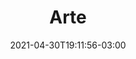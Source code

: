 ---
# Essential settings
title: "Arte"
type: "banner"
date: 2021-04-30T19:11:56-03:00
translationKey: "Art"

# Scheduling
draft: false

# Organization
layout:
topics: [""]
tags: []

# Style
style: "imagetext"
size: "xl"
color: "#ff8c00"
textColor: "#fff"
weight: "1"

# Custom Classes
headerClass: "gone"
titleClass: "pt-3 display-1"
summaryClass: ""
footerClass: "gone"

# Thumbnail / Featured
summary: "“Eu descobri que podia dizer com cores e formas coisas inexplicáveis de qualquer outra forma - coisas que eu não tinha palavras para descrever” – Georgia O'Keeffe"
thumb: ""
alt: ""
---